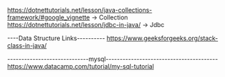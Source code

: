 https://dotnettutorials.net/lesson/java-collections-framework/#google_vignette -> Collection
https://dotnettutorials.net/lesson/jdbc-in-java/ -> Jdbc

----Data Structure Links----------
https://www.geeksforgeeks.org/stack-class-in-java/

-----------------------------mysql----------------------------------------
https://www.datacamp.com/tutorial/my-sql-tutorial
